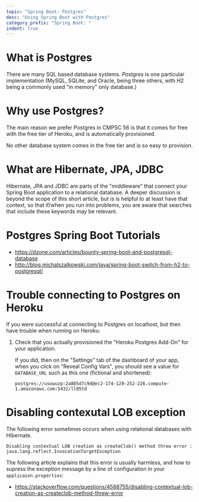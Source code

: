 ```yaml
---
topic: "Spring Boot: Postgres"
desc: "Using Spring Boot with Postgres"
category_prefix: "Spring Boot: "
indent: true
---
```


# What is Postgres

There are many SQL based database systems.   *Postgres* is one particular implementation (MySQL, SQLite, and Oracle, being three others, with H2 being a commonly used
"in memory" only database.)

# Why use Postgres?

The main reason we prefer Postgres in CMPSC 56 is that it comes for free with the free tier of Heroku, and is automatically provisioned.

No other database system comes in the free tier and is so easy to provision.

# What are Hibernate, JPA, JDBC

Hibernate, JPA and JDBC are parts of the "middleware" that connect your Spring Boot application to 
a relational database.   A deeper discussion is beyond the scope of this short article, but is is helpful
to at least have that context, so that if/when you run into problems, you are aware that searches
that include these keywords may be relevant.

# Postgres Spring Boot Tutorials

* <https://dzone.com/articles/bounty-spring-boot-and-postgresql-database>
* <http://blog.michalszalkowski.com/java/spring-boot-switch-from-h2-to-postgresql/>


# Trouble connecting to Postgres on Heroku

If you were successful at connecting to Postgres on localhost, but then have trouble when running on Heroku:

1. Check that you actually provisioned the "Heroku Postgres Add-On" for your application.

   If you did, then on the "Settings" tab of the dashboard of your app, when you click on 
   "Reveal&nbsp;Config&nbsp;Vars", you should see a value for `DATABASE_URL` such as this one (fictional and shortened):
   
   ```
   postgres://usowuzp:2a805d7c9d@ec2-174-129-252-226.compute-1.amazonaws.com:5432/ll05td
   ```
   

 
   


# Disabling contexutal LOB exception

The following error sometimes occurs when using relational databases with Hibernate.

```
Disabling contextual LOB creation as createClob() method threw error : 
java.lang.reflect.InvocationTargetException
```

The following article explains that this error is usually harmless, and how to supress the exception message by
a line of configuration in your `applicaion.properties`:

* <https://stackoverflow.com/questions/4588755/disabling-contextual-lob-creation-as-createclob-method-threw-error>
